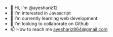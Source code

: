 - 👋 Hi, I’m @ayeshariz12
- 👀 I’m interested in Javascript 
- 🌱 I’m currently learning web development
- 💞️ I’m looking to collaborate on Github
- 📫 How to reach me ayeshariz864@gmail.com

<!---
ayeshariz12/ayeshariz12 is a ✨ special ✨ repository because its `README.md` (this file) appears on your GitHub profile.
You can click the Preview link to take a look at your changes.
--->
